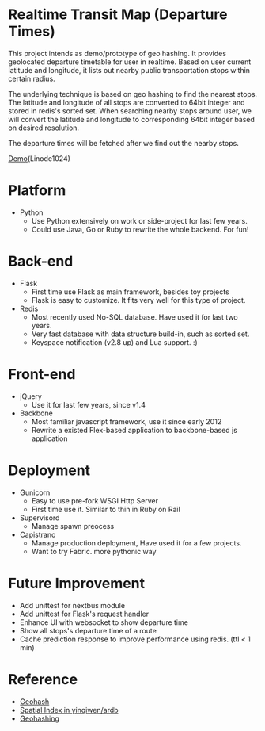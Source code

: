 Realtime Transit Map (Departure Times)
==============

This project intends as demo/prototype of geo hashing. It provides geolocated departure timetable for user in realtime. Based on user current latitude and longitude, it lists out nearby public transportation stops within certain radius.

The underlying technique is based on geo hashing to find the nearest stops. The latitude and longitude of all stops are converted to 64bit integer and stored in redis's sorted set. When searching nearby stops around user, we will convert the latitude and longitude to corresponding 64bit integer based on desired resolution.

The departure times will be fetched after we find out the nearby stops.

[Demo](http://demo.trenvenue.com)(Linode1024)

# Platform
* Python
  * Use Python extensively on work or side-project for last few years.
  * Could use Java, Go or Ruby to rewrite the whole backend. For fun!

# Back-end
* Flask
  * First time use Flask as main framework, besides toy projects
  * Flask is easy to customize. It fits very well for this type of project.
* Redis
  * Most recently used No-SQL database. Have used it for last two years.
  * Very fast database with data structure build-in, such as sorted set.
  * Keyspace notification (v2.8 up) and Lua support. :)

# Front-end
* jQuery
  * Use it for last few years, since v1.4
* Backbone
  * Most familiar javascript framework, use it since early 2012
  * Rewrite a existed Flex-based application to backbone-based js application

# Deployment
* Gunicorn
  * Easy to use pre-fork WSGI Http Server
  * First time use it. Similar to thin in Ruby on Rail
* Supervisord
  * Manage spawn preocess
* Capistrano
  * Manage production deployment, Have used it for a few projects.
  * Want to try Fabric. more pythonic way

# Future Improvement
* Add unittest for nextbus module
* Add unittest for Flask's request handler
* Enhance UI with websocket to show departure time
* Show all stops's departure time of a route
* Cache prediction response to improve performance using redis. (ttl < 1 min)

# Reference
* [Geohash](http://en.wikipedia.org/wiki/Geohash)
* [Spatial Index in yinqiwen/ardb](https://github.com/yinqiwen/ardb/blob/master/doc/spatial-index.md)
* [Geohashing](http://xkcd.com/426/)

